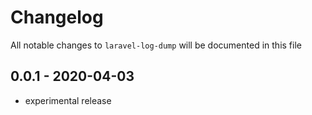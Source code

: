 # Changelog

All notable changes to `laravel-log-dump` will be documented in this file

## 0.0.1 - 2020-04-03

- experimental release
